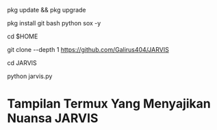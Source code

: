 pkg update && pkg upgrade

pkg install git bash python sox -y

cd $HOME

git clone --depth 1 https://github.com/Galirus404/JARVIS

cd JARVIS

python jarvis.py

# Tampilan Termux Yang Menyajikan Nuansa JARVIS
